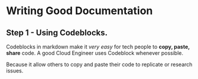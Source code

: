 # Writing Good Documentation

## Step 1 - Using Codeblocks.

Codeblocks in markdown make it *very easy* for tech people to **copy, paste, share** code. A good Cloud Engineer uses Codeblock whenever possible.

Because it allow others to copy and paste their code to replicate or research issues.
